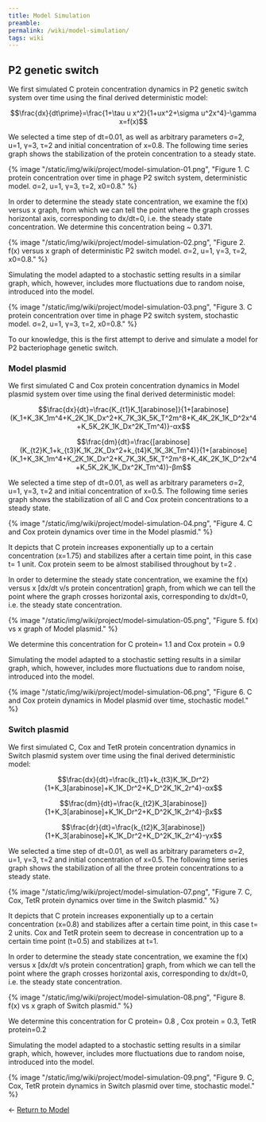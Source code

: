 ```yaml
---
title: Model Simulation
preamble:
permalink: /wiki/model-simulation/
tags: wiki
---
```


## P2 genetic switch

We first simulated C protein concentration dynamics in P2 genetic switch system over time using the final derived deterministic model:

$$\frac{dx}{dt\prime}=\frac{1+\tau u x^2}{1+ux^2+\sigma u^2x^4}-\gamma x=f(x)$$

We selected a time step of dt=0.01, as well as arbitrary parameters σ=2, u=1, γ=3, τ=2 and initial concentration of x=0.8. The following time series graph shows the stabilization of the protein concentration to a steady state.

{% image "/static/img/wiki/project/model-simulation-01.png", "Figure 1. C protein concentration over time in phage P2 switch system, deterministic model. σ=2, u=1, γ=3, τ=2, x0=0.8." %}

In order to determine the steady state concentration, we examine the f(x) versus x graph, from which we can tell the point where the graph crosses horizontal axis, corresponding to dx/dt=0, i.e. the steady state concentration. We determine this concentration being ~ 0.371.

{% image "/static/img/wiki/project/model-simulation-02.png", "Figure 2. f(x) versus x graph of deterministic P2 switch model. σ=2, u=1, γ=3, τ=2, x0=0.8." %}

Simulating the model adapted to a stochastic setting results in a similar graph, which, however, includes more fluctuations due to random noise, introduced into the model.

{% image "/static/img/wiki/project/model-simulation-03.png", "Figure 3. C protein concentration over time in phage P2 switch system, stochastic model. σ=2, u=1, γ=3, τ=2, x0=0.8." %}

To our knowledge, this is the first attempt to derive and simulate a model for P2 bacteriophage genetic switch.

### Model plasmid

We first simulated C and Cox protein concentration dynamics in Model plasmid system over time using the final derived deterministic model:

$$\frac{dx}{dt}=\frac{K_{t1}K_1[arabinose]}{1+[arabinose](K_1+K_3K_1m^4+K_2K_1K_Dx^2+K_7K_3K_5K_T^2m^8+K_4K_2K_1K_D^2x^4+K_5K_2K_1K_Dx^2K_Tm^4)}-αx$$

$$\frac{dm}{dt}=\frac{[arabinose](K_{t2}K_1+k_{t3}K_1K_2K_Dx^2+k_{t4}K_1K_3K_Tm^4)}{1+[arabinose](K_1+K_3K_1m^4+K_2K_1K_Dx^2+K_7K_3K_5K_T^2m^8+K_4K_2K_1K_D^2x^4+K_5K_2K_1K_Dx^2K_Tm^4)}-βm$$

We selected a time step of dt=0.01, as well as arbitrary parameters σ=2, u=1, γ=3, τ=2 and initial concentration of x=0.5. The following time series graph shows the stabilization of all C and Cox protein concentrations to a steady state.

{% image "/static/img/wiki/project/model-simulation-04.png", "Figure 4. C and Cox protein dynamics over time in the Model plasmid." %}

It depicts that C protein increases exponentially up to a certain concentration (x=1.75) and stabilizes after a certain time point, in this case t= 1 unit. Cox protein seem to be almost stabilised throughout by t=2 .

In order to determine the steady state concentration, we examine the f(x) versus x [dx/dt v/s protein concentration] graph, from which we can tell the point where the graph crosses horizontal axis, corresponding to dx/dt=0, i.e. the steady state concentration.

{% image "/static/img/wiki/project/model-simulation-05.png", "Figure 5. f(x) vs x graph of Model plasmid." %}

We determine this concentration for C protein= 1.1 and Cox protein = 0.9

Simulating the model adapted to a stochastic setting results in a similar graph, which, however, includes more fluctuations due to random noise, introduced into the model.

{% image "/static/img/wiki/project/model-simulation-06.png", "Figure 6. C and Cox protein dynamics in Model plasmid over time, stochastic model." %}

### Switch plasmid

We first simulated C, Cox and TetR protein concentration dynamics in Switch plasmid system over time using the final derived deterministic model:

$$\frac{dx}{dt}=\frac{k_{t1}+k_{t3}K_1K_Dr^2}{1+K_3[arabinose]+K_1K_Dr^2+K_D^2K_1K_2r^4}-αx$$

$$\frac{dm}{dt}=\frac{k_{t2}K_3[arabinose]}{1+K_3[arabinose]+K_1K_Dr^2+K_D^2K_1K_2r^4}-βx$$

$$\frac{dr}{dt}=\frac{k_{t2}K_3[arabinose]}{1+K_3[arabinose]+K_1K_Dr^2+K_D^2K_1K_2r^4}-γx$$

We selected a time step of dt=0.01, as well as arbitrary parameters σ=2, u=1, γ=3, τ=2 and initial concentration of x=0.5. The following time series graph shows the stabilization of all the three protein concentrations to a steady state.

{% image "/static/img/wiki/project/model-simulation-07.png", "Figure 7. C, Cox, TetR protein dynamics over time in the Switch plasmid." %}

It depicts that C protein increases exponentially up to a certain concentration (x=0.8) and stabilizes after a certain time point, in this case t= 2 units. Cox and TetR protein seem to decrease in concentration up to a certain time point (t=0.5) and stabilizes at t=1.

In order to determine the steady state concentration, we examine the f(x) versus x [dx/dt v/s protein concentration] graph, from which we can tell the point where the graph crosses horizontal axis, corresponding to dx/dt=0, i.e. the steady state concentration.

{% image "/static/img/wiki/project/model-simulation-08.png", "Figure 8. f(x) vs x graph of Switch plasmid." %}

We determine this concentration for C protein= 0.8 , Cox protein = 0.3, TetR protein=0.2

Simulating the model adapted to a stochastic setting results in a similar graph, which, however, includes more fluctuations due to random noise, introduced into the model.

{% image "/static/img/wiki/project/model-simulation-09.png", "Figure 9. C, Cox, TetR protein dynamics in Switch plasmid over time, stochastic model." %}

← [Return to Model](/wiki/model)
